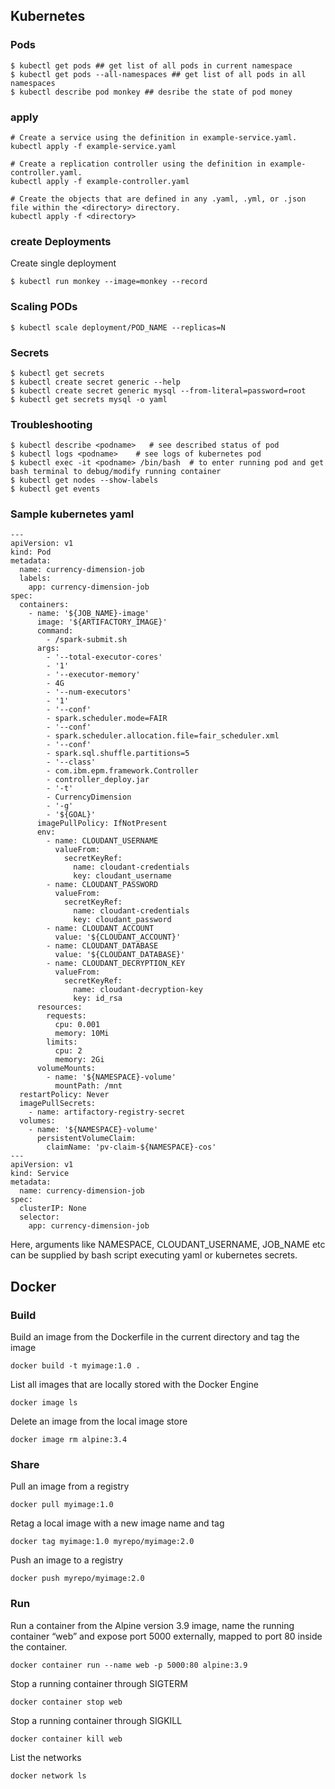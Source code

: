 ## Kubernetes

### Pods

    $ kubectl get pods ## get list of all pods in current namespace
    $ kubectl get pods --all-namespaces ## get list of all pods in all namespaces
    $ kubectl describe pod monkey ## desribe the state of pod money
    
    
### apply
    # Create a service using the definition in example-service.yaml.
    kubectl apply -f example-service.yaml

    # Create a replication controller using the definition in example-controller.yaml.
    kubectl apply -f example-controller.yaml

    # Create the objects that are defined in any .yaml, .yml, or .json file within the <directory> directory.
    kubectl apply -f <directory>

### create Deployments
Create single deployment

    $ kubectl run monkey --image=monkey --record

### Scaling PODs

    $ kubectl scale deployment/POD_NAME --replicas=N
    
### Secrets

    $ kubectl get secrets
    $ kubectl create secret generic --help
    $ kubectl create secret generic mysql --from-literal=password=root
    $ kubectl get secrets mysql -o yaml
    
### Troubleshooting
    $ kubectl describe <podname>   # see described status of pod
    $ kubectl logs <podname>    # see logs of kubernetes pod
    $ kubectl exec -it <podname> /bin/bash  # to enter running pod and get bash terminal to debug/modify running container
    $ kubectl get nodes --show-labels
    $ kubectl get events

### Sample kubernetes yaml

    ---
    apiVersion: v1
    kind: Pod
    metadata:
      name: currency-dimension-job
      labels:
        app: currency-dimension-job
    spec:
      containers:
        - name: '${JOB_NAME}-image'
          image: '${ARTIFACTORY_IMAGE}'
          command:
            - /spark-submit.sh
          args:
            - '--total-executor-cores'
            - '1'
            - '--executor-memory'
            - 4G
            - '--num-executors'
            - '1'
            - '--conf'
            - spark.scheduler.mode=FAIR
            - '--conf'
            - spark.scheduler.allocation.file=fair_scheduler.xml
            - '--conf'
            - spark.sql.shuffle.partitions=5
            - '--class'
            - com.ibm.epm.framework.Controller
            - controller_deploy.jar
            - '-t'
            - CurrencyDimension
            - '-g'
            - '${GOAL}'
          imagePullPolicy: IfNotPresent
          env:
            - name: CLOUDANT_USERNAME
              valueFrom:
                secretKeyRef:
                  name: cloudant-credentials
                  key: cloudant_username
            - name: CLOUDANT_PASSWORD
              valueFrom:
                secretKeyRef:
                  name: cloudant-credentials
                  key: cloudant_password
            - name: CLOUDANT_ACCOUNT
              value: '${CLOUDANT_ACCOUNT}'
            - name: CLOUDANT_DATABASE
              value: '${CLOUDANT_DATABASE}'
            - name: CLOUDANT_DECRYPTION_KEY
              valueFrom:
                secretKeyRef:
                  name: cloudant-decryption-key
                  key: id_rsa
          resources:
            requests:
              cpu: 0.001
              memory: 10Mi
            limits:
              cpu: 2
              memory: 2Gi
          volumeMounts:
            - name: '${NAMESPACE}-volume'
              mountPath: /mnt
      restartPolicy: Never
      imagePullSecrets:
        - name: artifactory-registry-secret
      volumes:
        - name: '${NAMESPACE}-volume'
          persistentVolumeClaim:
            claimName: 'pv-claim-${NAMESPACE}-cos'
    ---
    apiVersion: v1
    kind: Service
    metadata:
      name: currency-dimension-job
    spec:
      clusterIP: None
      selector:
        app: currency-dimension-job
        
Here, arguments like NAMESPACE, CLOUDANT_USERNAME, JOB_NAME etc can be supplied by bash script executing yaml or kubernetes secrets.


## Docker

### Build

Build an image from the Dockerfile in the current directory and tag the image

    docker build -t myimage:1.0 .
List all images that are locally stored with the Docker Engine

    docker image ls
Delete an image from the local image store

    docker image rm alpine:3.4
    
### Share

Pull an image from a registry

    docker pull myimage:1.0
Retag a local image with a new image name and tag

    docker tag myimage:1.0 myrepo/myimage:2.0
Push an image to a registry

    docker push myrepo/myimage:2.0 

### Run

Run a container from the Alpine version 3.9 image, name the running container “web” and expose port 5000 externally,
mapped to port 80 inside the container.

    docker container run --name web -p 5000:80 alpine:3.9
    
Stop a running container through SIGTERM

    docker container stop web
Stop a running container through SIGKILL

    docker container kill web
List the networks

    docker network ls

